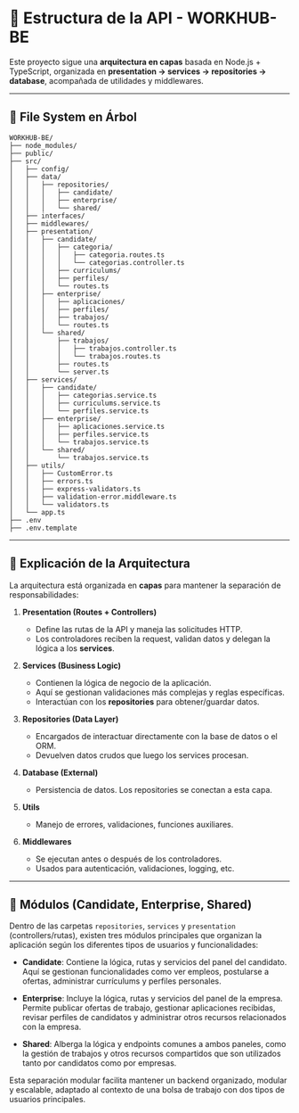 # 📂 Estructura de la API - WORKHUB-BE

Este proyecto sigue una **arquitectura en capas** basada en Node.js + TypeScript, organizada en **presentation → services → repositories → database**, acompañada de utilidades y middlewares.

---

## 📁 File System en Árbol

```text
WORKHUB-BE/
├── node_modules/
├── public/
├── src/
│   ├── config/
│   ├── data/
│   │   ├── repositories/
│   │   │   ├── candidate/
│   │   │   ├── enterprise/
│   │   │   └── shared/
│   ├── interfaces/
│   ├── middlewares/
│   ├── presentation/
│   │   ├── candidate/
│   │   │   ├── categoria/
│   │   │   │   ├── categoria.routes.ts
│   │   │   │   └── categorias.controller.ts
│   │   │   ├── curriculums/
│   │   │   ├── perfiles/
│   │   │   └── routes.ts
│   │   ├── enterprise/
│   │   │   ├── aplicaciones/
│   │   │   ├── perfiles/
│   │   │   ├── trabajos/
│   │   │   └── routes.ts
│   │   └── shared/
│   │       ├── trabajos/
│   │       │   ├── trabajos.controller.ts
│   │       │   └── trabajos.routes.ts
│   │       ├── routes.ts
│   │       └── server.ts
│   ├── services/
│   │   ├── candidate/
│   │   │   ├── categorias.service.ts
│   │   │   ├── curriculums.service.ts
│   │   │   └── perfiles.service.ts
│   │   ├── enterprise/
│   │   │   ├── aplicaciones.service.ts
│   │   │   ├── perfiles.service.ts
│   │   │   └── trabajos.service.ts
│   │   └── shared/
│   │       └── trabajos.service.ts
│   ├── utils/
│   │   ├── CustomError.ts
│   │   ├── errors.ts
│   │   ├── express-validators.ts
│   │   ├── validation-error.middleware.ts
│   │   └── validators.ts
│   └── app.ts
├── .env
├── .env.template
```

---

## 📌 Explicación de la Arquitectura

La arquitectura está organizada en **capas** para mantener la separación de responsabilidades:

1. **Presentation (Routes + Controllers)**  
   - Define las rutas de la API y maneja las solicitudes HTTP.  
   - Los controladores reciben la request, validan datos y delegan la lógica a los **services**.

2. **Services (Business Logic)**  
   - Contienen la lógica de negocio de la aplicación.  
   - Aquí se gestionan validaciones más complejas y reglas específicas.  
   - Interactúan con los **repositories** para obtener/guardar datos.

3. **Repositories (Data Layer)**  
   - Encargados de interactuar directamente con la base de datos o el ORM.  
   - Devuelven datos crudos que luego los services procesan.

4. **Database (External)**  
   - Persistencia de datos. Los repositories se conectan a esta capa.

5. **Utils**  
   - Manejo de errores, validaciones, funciones auxiliares.

6. **Middlewares**  
   - Se ejecutan antes o después de los controladores.  
   - Usados para autenticación, validaciones, logging, etc.

---

## 📂 Módulos (Candidate, Enterprise, Shared)

Dentro de las carpetas `repositories`, `services` y `presentation` (controllers/rutas), existen tres módulos principales que organizan la aplicación según los diferentes tipos de usuarios y funcionalidades:

- **Candidate**: Contiene la lógica, rutas y servicios del panel del candidato. Aquí se gestionan funcionalidades como ver empleos, postularse a ofertas, administrar currículums y perfiles personales.

- **Enterprise**: Incluye la lógica, rutas y servicios del panel de la empresa. Permite publicar ofertas de trabajo, gestionar aplicaciones recibidas, revisar perfiles de candidatos y administrar otros recursos relacionados con la empresa.

- **Shared**: Alberga la lógica y endpoints comunes a ambos paneles, como la gestión de trabajos y otros recursos compartidos que son utilizados tanto por candidatos como por empresas.

Esta separación modular facilita mantener un backend organizado, modular y escalable, adaptado al contexto de una bolsa de trabajo con dos tipos de usuarios principales.
